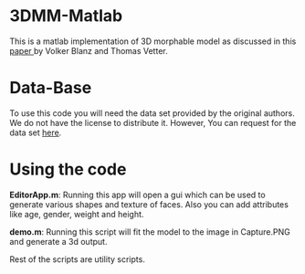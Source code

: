 # 3DMM-Matlab
This is a matlab implementation of 3D morphable model as discussed in this <a href = 'http://gravis.dmi.unibas.ch/publications/Sigg99/morphmod2.pdf'> paper </a>by Volker Blanz and Thomas Vetter.
# <b>Data-Base</b>
To use this code you will need the data set provided by the original authors. We do not have the license to distribute it. However, You can request for the data set <a href = 'http://faces.cs.unibas.ch/bfm/main.php?nav=1-0&id=basel_face_model'>here</a>.
# <b>Using the code</b>
<p>
<b>EditorApp.m</b>: Running this app will open a gui which can be used to generate various shapes and texture of faces. Also you can add attributes like age, gender, weight and height.
</p>
<p>
<b>demo.m</b>: Running this script will fit the model to the image in Capture.PNG and generate a 3d output.
</p>
Rest of the scripts are utility scripts.

